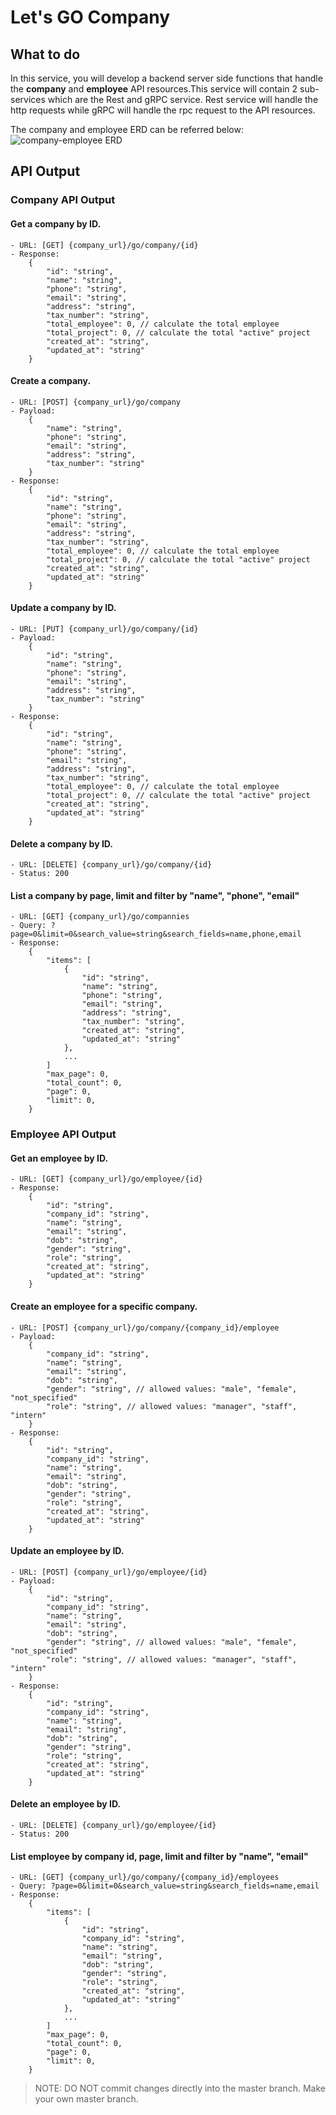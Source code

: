 # Let's GO Company

## What to do
In this service, you will develop a backend server side functions that handle the **company** and **employee** API
resources.This service will contain 2 sub-services which are the Rest and gRPC service.
Rest service will handle the http requests while gRPC will handle the rpc request to the API resources.

The company and employee ERD can be referred below:
![company-employee ERD](./asset/company-employee.png)

## API Output
### Company API Output
#### Get a company by ID.
    - URL: [GET] {company_url}/go/company/{id}
    - Response: 
        {
            "id": "string",
            "name": "string",
            "phone": "string",
            "email": "string",
            "address": "string",
            "tax_number": "string",
            "total_employee": 0, // calculate the total employee
            "total_project": 0, // calculate the total "active" project
            "created_at": "string",
            "updated_at": "string"
        }
#### Create a company.
    - URL: [POST] {company_url}/go/company
    - Payload:
        {
            "name": "string",
            "phone": "string",
            "email": "string",
            "address": "string",
            "tax_number": "string"
        }
    - Response:
        {
            "id": "string",
            "name": "string",
            "phone": "string",
            "email": "string",
            "address": "string",
            "tax_number": "string",
            "total_employee": 0, // calculate the total employee
            "total_project": 0, // calculate the total "active" project
            "created_at": "string",
            "updated_at": "string"
        }
#### Update a company by ID.
    - URL: [PUT] {company_url}/go/company/{id}
    - Payload:
        {
            "id": "string",
            "name": "string",
            "phone": "string",
            "email": "string",
            "address": "string",
            "tax_number": "string"
        }
    - Response:
        {
            "id": "string",
            "name": "string",
            "phone": "string",
            "email": "string",
            "address": "string",
            "tax_number": "string",
            "total_employee": 0, // calculate the total employee
            "total_project": 0, // calculate the total "active" project
            "created_at": "string",
            "updated_at": "string"
        }
#### Delete a company by ID.
    - URL: [DELETE] {company_url}/go/company/{id}
    - Status: 200
#### List a company by page, limit and filter by "name", "phone", "email"
    - URL: [GET] {company_url}/go/compannies
    - Query: ?page=0&limit=0&search_value=string&search_fields=name,phone,email
    - Response:
        {
            "items": [
                {
                    "id": "string",
                    "name": "string",
                    "phone": "string",
                    "email": "string",
                    "address": "string",
                    "tax_number": "string",
                    "created_at": "string",
                    "updated_at": "string"
                },
                ...
            ]
            "max_page": 0,
            "total_count": 0,
            "page": 0,
            "limit": 0,
        }

### Employee API Output
#### Get an employee by ID.
    - URL: [GET] {company_url}/go/employee/{id}
    - Response:
        {
            "id": "string",
            "company_id": "string",
            "name": "string",
            "email": "string",
            "dob": "string",
            "gender": "string",
            "role": "string",
            "created_at": "string",
            "updated_at": "string"
        }
#### Create an employee for a specific company.
    - URL: [POST] {company_url}/go/company/{company_id}/employee
    - Payload:
        {
            "company_id": "string",
            "name": "string",
            "email": "string",
            "dob": "string",
            "gender": "string", // allowed values: "male", "female", "not_specified"
            "role": "string", // allowed values: "manager", "staff", "intern"
        }
    - Response:
        {
            "id": "string",
            "company_id": "string",
            "name": "string",
            "email": "string",
            "dob": "string",
            "gender": "string",
            "role": "string",
            "created_at": "string",
            "updated_at": "string"
        }
#### Update an employee by ID.
    - URL: [POST] {company_url}/go/employee/{id}
    - Payload:
        {
            "id": "string",
            "company_id": "string",
            "name": "string",
            "email": "string",
            "dob": "string",
            "gender": "string", // allowed values: "male", "female", "not_specified"
            "role": "string", // allowed values: "manager", "staff", "intern"
        }
    - Response:
        {
            "id": "string",
            "company_id": "string",
            "name": "string",
            "email": "string",
            "dob": "string",
            "gender": "string",
            "role": "string",
            "created_at": "string",
            "updated_at": "string"
        }
#### Delete an employee by ID.
    - URL: [DELETE] {company_url}/go/employee/{id}
    - Status: 200
#### List employee by company id, page, limit and filter by "name", "email"
    - URL: [GET] {company_url}/go/company/{company_id}/employees
    - Query: ?page=0&limit=0&search_value=string&search_fields=name,email
    - Response:
        {
            "items": [
                {
                    "id": "string",
                    "company_id": "string",
                    "name": "string",
                    "email": "string",
                    "dob": "string",
                    "gender": "string",
                    "role": "string",
                    "created_at": "string",
                    "updated_at": "string"
                },
                ...
            ]
            "max_page": 0,
            "total_count": 0,
            "page": 0,
            "limit": 0,
        }

> NOTE: DO NOT commit changes directly into the master branch. Make your own master branch.